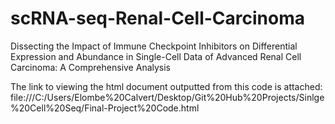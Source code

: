 # scRNA-seq-Renal-Cell-Carcinoma
Dissecting the Impact of Immune Checkpoint Inhibitors on Differential Expression and Abundance in Single-Cell Data of Advanced Renal Cell Carcinoma: A Comprehensive Analysis

The link to viewing the html document outputted from this code is attached: file:///C:/Users/Elombe%20Calvert/Desktop/Git%20Hub%20Projects/Sinlge%20Cell%20Seq/Final-Project%20Code.html
